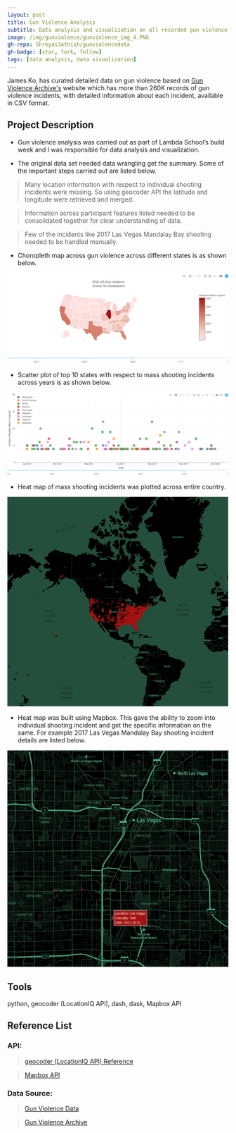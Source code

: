 ```yaml
---
layout: post
title: Gun Violence Analysis
subtitle: Data analysis and visualization on all recorded gun violence incidents in the US between January 2013 and March 2018.
image: /img/gunviolence/gunviolence_img_4.PNG
gh-repo: ShreyasJothish/gunviolencedata
gh-badge: [star, fork, follow]
tags: [data analysis, data visualization]
---
```


James Ko, has curated detailed data on gun violence based on [Gun Violence Archive's](https://www.gunviolencearchive.org) website which has more than 260K records of gun violence incidents, with detailed information about each incident, available in CSV format. 

## Project Description

* Gun violence analysis was carried out as part of Lambda School’s build week and I was responsible for data analysis and visualization.

* The original data set needed data wrangling get the summary. Some of the important steps carried out are listed below.

> Many location information with respect to individual shooting incidents were missing. So using geocoder API the latitude and longitude were retrieved and merged.

> Information across participant features listed needed to be consolidated together for clear understanding of data.

> Few of the incidents like 2017 Las Vegas Mandalay Bay shooting needed to be handled manually.

* Choropleth map across gun violence across different states is as shown below.

![](/img/gunviolence/gunviolence_img_1.PNG)

* Scatter plot of top 10 states with respect to mass shooting incidents across years is as shown below.

![](/img/gunviolence/gunviolence_img_2.PNG)

* Heat map of mass shooting incidents was plotted across entire country.

![](/img/gunviolence/gunviolence_img_3.PNG)

* Heat map was built using Mapbox. This gave the ability to zoom into individual shooting incident and get the specific information on the same. For example 2017 Las Vegas Mandalay Bay shooting incident details are listed below.

![](/img/gunviolence/gunviolence_img_4.PNG)

## Tools
python, geocoder (LocationIQ API), dash, dask, Mapbox API

## Reference List

### API:

> [geocoder (LocationIQ API) Reference](https://geocoder.readthedocs.io/providers/LocationIQ.html)

> [Mapbox API](https://www.mapbox.com/)

### Data Source:

> [Gun Violence Data](https://www.kaggle.com/jameslko/gun-violence-data)

> [Gun Violence Archive](https://www.gunviolencearchive.org/)
